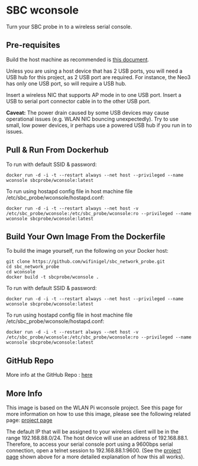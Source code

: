 # SBC wconsole

Turn your SBC probe in to a wireless serial console.

## Pre-requisites

Build the host machine as recommended is [this document][main_index].

Unless you are using a host device that has 2 USB ports, you will need a USB hub for this project, as 2 USB port are required. For instance, the Neo3 has only one USB port, so will require a USB hub.

Insert a wireless NIC that supports AP mode in to one USB port. Insert a USB to serial port connector cable in to the other USB port.

__Caveat:__ The power drain caused by some USB devices may cause operational issues (e.g. WLAN NIC bouncing unexpectedly). Try to use small, low power devices, ir perhaps use a powered USB hub if you run in to issues.

## Pull & Run From Dockerhub

To run with default SSID & password:

```
docker run -d -i -t --restart always --net host --privileged --name wconsole sbcprobe/wconsole:latest
```

To run using hostapd config file in host machine file /etc/sbc_probe/wconsole/hostapd.conf:

```
docker run -d -i -t --restart always --net host -v /etc/sbc_probe/wconsole:/etc/sbc_probe/wconsole:ro --privileged --name wconsole sbcprobe/wconsole:latest
```

## Build Your Own Image From the Dockerfile

To build the image yourself, run the following on your Docker host:

```
git clone https://github.com/wifinigel/sbc_network_probe.git
cd sbc_network_probe
cd wconsole
docker build -t sbcprobe/wconsole .
```

To run with default SSID & password:

```
docker run -d -i -t --restart always --net host --privileged --name wconsole sbcprobe/wconsole:latest
```

To run using hostapd config file in host machine file /etc/sbc_probe/wconsole/hostapd.conf:

```
docker run -d -i -t --restart always --net host -v /etc/sbc_probe/wconsole:/etc/sbc_probe/wconsole:ro --privileged --name wconsole sbcprobe/wconsole:latest
```

## GitHub Repo

More info at the GitHub Repo : [here][github_repo]

## More Info

This image is based on the WLAN Pi wconsole project. See this page for more information on how to use this image, please see the following related page: [project page][wconsole]

The default IP that will be assigned to your wireless client will be in the range 192.168.88.0/24. The host device will use an address of 192.168.88.1. Therefore, to access your serial console port using a 9600bps serial connection, open a telnet session to 192.168.88.1:9600. (See the [project page][wconsole] shown above for a more detailed explanation of how this all works).

<!-- Link list -->
[main_index]: https://github.com/wifinigel/sbc_network_probe/blob/main/README.md
[github_repo]: https://github.com/wifinigel/sbc_network_probe
[wconsole]: https://github.com/WLAN-Pi/wconsole